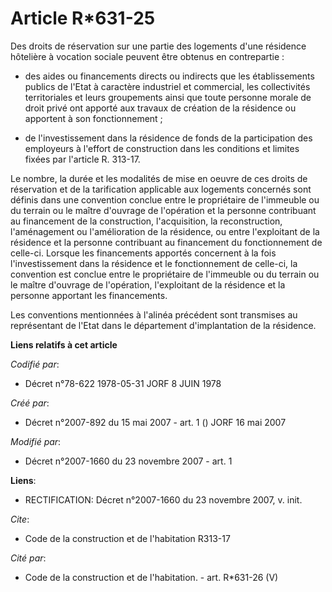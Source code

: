# Article R*631-25

Des droits de réservation sur une partie des logements d'une résidence hôtelière à vocation sociale peuvent être obtenus en
contrepartie :

- des aides ou financements directs ou indirects que les établissements publics de l'Etat à caractère industriel et
commercial, les collectivités territoriales et leurs groupements ainsi que toute personne morale de droit privé ont apporté
aux travaux de création de la résidence ou apportent à son fonctionnement ;

- de l'investissement dans la résidence de fonds de la participation des employeurs à l'effort de construction dans les
conditions et limites fixées par l'article R. 313-17.

Le nombre, la durée et les modalités de mise en oeuvre de ces droits de réservation et de la tarification applicable aux
logements concernés sont définis dans une convention conclue entre le propriétaire de l'immeuble ou du terrain ou le maître
d'ouvrage de l'opération et la personne contribuant au financement de la construction, l'acquisition, la reconstruction,
l'aménagement ou l'amélioration de la résidence, ou entre l'exploitant de la résidence et la personne contribuant au
financement du fonctionnement de celle-ci. Lorsque les financements apportés concernent à la fois l'investissement dans la
résidence et le fonctionnement de celle-ci, la convention est conclue entre le propriétaire de l'immeuble ou du terrain ou le
maître d'ouvrage de l'opération, l'exploitant de la résidence et la personne apportant les financements.

Les conventions mentionnées à l'alinéa précédent sont transmises au représentant de l'Etat dans le département d'implantation
de la résidence.

**Liens relatifs à cet article**

_Codifié par_:

  - Décret n°78-622 1978-05-31 JORF 8 JUIN 1978

_Créé par_:

  - Décret n°2007-892 du 15 mai 2007 - art. 1 () JORF 16 mai 2007

_Modifié par_:

  - Décret n°2007-1660 du 23 novembre 2007 - art. 1

**Liens**:

  - RECTIFICATION: Décret n°2007-1660 du 23 novembre 2007, v. init.

_Cite_:

  - Code de la construction et de l'habitation R313-17

_Cité par_:

  - Code de la construction et de l'habitation. - art. R*631-26 (V)
